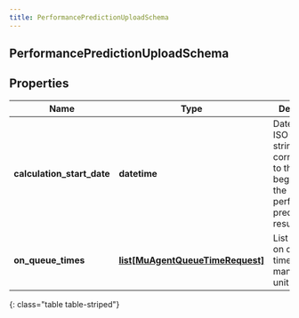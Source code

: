 ```yaml
---
title: PerformancePredictionUploadSchema
---
```

## PerformancePredictionUploadSchema

## Properties

|Name | Type | Description | Notes|
|------------ | ------------- | ------------- | -------------|
| **calculation_start_date** | **datetime** | Date as an ISO-8601 string, corresponding to the beginning of the performance prediction results | |
| **on_queue_times** | [**list[MuAgentQueueTimeRequest]**](MuAgentQueueTimeRequest.html) | List of agent on queue times by management unit | |
{: class="table table-striped"}


